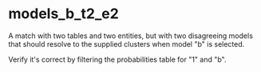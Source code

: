 # models_b_t2_e2

A match with two tables and two entities, but with two disagreeing models that should 
resolve to the supplied clusters when model "b" is selected.

Verify it's correct by filtering the probabilities table for "1" and "b".